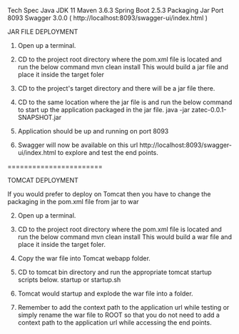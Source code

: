 Tech Spec
Java JDK 11
Maven 3.6.3
Spring Boot 2.5.3
Packaging Jar
Port 8093
Swagger 3.0.0 ( http://localhost:8093/swagger-ui/index.html )


JAR FILE DEPLOYMENT

1. Open up a terminal.

2. CD to the project root directory where the pom.xml file is located and run the below command
   mvn clean install
   This would build a jar file and place it inside the target foler

3. CD to the project's target directory and there will be a jar file there.

3. CD to the same location where the jar file is and run the below command to start up the application packaged in the jar file.
   java -jar zatec-0.0.1-SNAPSHOT.jar

4. Application should be up and running on port 8093

5. Swagger will now be available on this url http://localhost:8093/swagger-ui/index.html to explore and test the end points.

=======================

TOMCAT DEPLOYMENT

If you would prefer to deploy on Tomcat then you have to change the packaging in the pom.xml file from jar to war

2. Open up a terminal.

3. CD to the project root directory where the pom.xml file is located and run the below command
   mvn clean install
   This would build a war file and place it inside the target foler.

4. Copy the war file into Tomcat webapp folder.

5. CD to tomcat bin directory and run the appropriate tomcat startup scripts below.
   startup or startup.sh

6. Tomcat would startup and explode the war file into a folder.

7. Remember to add the context path to the application url while testing or simply rename the war file to ROOT so that you do not need to add a context path to the application url while accessing the end points.








